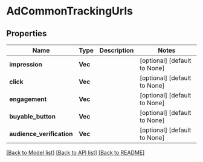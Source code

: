# AdCommonTrackingUrls

## Properties
Name | Type | Description | Notes
------------ | ------------- | ------------- | -------------
**impression** | **Vec<String>** |  | [optional] [default to None]
**click** | **Vec<String>** |  | [optional] [default to None]
**engagement** | **Vec<String>** |  | [optional] [default to None]
**buyable_button** | **Vec<String>** |  | [optional] [default to None]
**audience_verification** | **Vec<String>** |  | [optional] [default to None]

[[Back to Model list]](../README.md#documentation-for-models) [[Back to API list]](../README.md#documentation-for-api-endpoints) [[Back to README]](../README.md)


